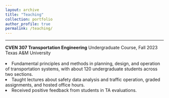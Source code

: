 ```yaml
---
layout: archive
title: "Teaching"
collection: portfolio
author_profile: true
permalink: /teaching/ 
---
```




<hr color="#FFFFFF" />

</ul>
<b>CVEN 307 Transportation Engineering</b>
Undergraduate Course, Fall 2023<br/>
Texas A&M University <br/>
<br/>

<li> Fundamental principles and methods in planning, design, and operation of transportation systems, with about 120 undergraduate students across two sections. </li>
<li> Taught lectures about safety data analysis and traffic operation, graded assignments, and hosted office hours.</li>
<li> Received positive feedback from students in TA evaluations.</li>
</ul>

